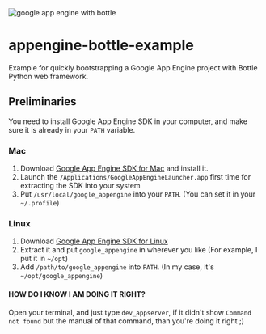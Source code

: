<img src="" alt="google app engine with bottle">

appengine-bottle-example
========================

Example for quickly bootstrapping a Google App Engine project with Bottle Python web framework.

## Preliminaries

You need to install Google App Engine SDK in your computer, and make sure it is already in your `PATH` variable.

### Mac

1. Download [Google App Engine SDK for Mac](https://developers.google.com/appengine/downloads#Google_App_Engine_SDK_for_Python) and install it.
1. Launch the `/Applications/GoogleAppEngineLauncher.app` first time for extracting the SDK into your system
1. Put `/usr/local/google_appengine` into your `PATH`. (You can set it in your `~/.profile`)

### Linux

1. Download [Google App Engine SDK for Linux](https://developers.google.com/appengine/downloads#Google_App_Engine_SDK_for_Python)
2. Extract it and put `google_appengine` in wherever you like (For example, I put it in `~/opt`)
3. Add `/path/to/google_appengine` into `PATH`. (In my case, it's `~/opt/google_appengine`)


#### HOW DO I KNOW I AM DOING IT RIGHT?
	
Open your terminal, and just type `dev_appserver`, if it didn't show `Command not found` but the manual of that command, than you're doing it right ;)

